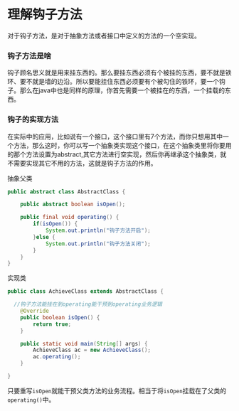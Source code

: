 # 					理解钩子方法

对于钩子方法，是对于抽象方法或者接口中定义的方法的一个空实现。



### 钩子方法是啥

钩子顾名思义就是用来挂东西的。那么要挂东西必须有个被挂的东西，要不就是铁环、要不就是墙的边沿。所以要能挂住东西必须要有个被勾住的铁环，要一个钩子。那么在java中也是同样的原理，你首先需要一个被挂在的东西，一个挂载的东西。



### 钩子的实现方法

在实际中的应用，比如说有一个接口，这个接口里有7个方法，而你只想用其中一个方法，那么这时，你可以写一个抽象类实现这个接口，在这个抽象类里将你要用的那个方法设置为abstract,其它方法进行空实现，然后你再继承这个抽象类，就不需要实现其它不用的方法，这就是钩子方法的作用。



抽象父类

```java
public abstract class AbstractClass {

    public abstract boolean isOpen();

    public final void operating() {
        if(isOpen()) {
            System.out.println("钩子方法开启");
        }else {
            System.out.println("钩子方法关闭");
        }
    }
}
```

实现类

```java
public class AchieveClass extends AbstractClass {

  //钩子方法能挂在到operating能干预到operating业务逻辑
    @Override
    public boolean isOpen() {
        return true;
    }

    public static void main(String[] args) {
        AchieveClass ac = new AchieveClass();
        ac.operating();
    }

}
```

只要重写`isOpen`就能干预父类方法的业务流程。相当于将`isOpen`挂载在了父类的`operating()`中。